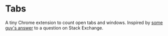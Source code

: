 # Tabs

A tiny Chrome extension to count open tabs and windows. Inspired by [some guy's answer](https://superuser.com/a/1721967) to a question on Stack Exchange.
